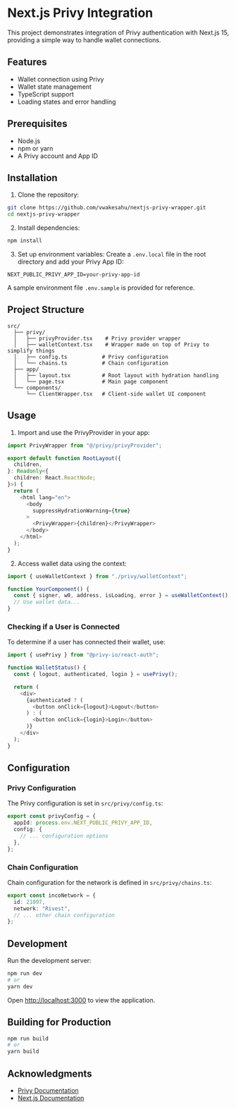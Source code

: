 # Next.js Privy Integration

This project demonstrates integration of Privy authentication with Next.js 15, providing a simple way to handle wallet connections.

## Features

- Wallet connection using Privy
- Wallet state management
- TypeScript support
- Loading states and error handling

## Prerequisites

- Node.js
- npm or yarn
- A Privy account and App ID

## Installation

1. Clone the repository:

```bash
git clone https://github.com/vwakesahu/nextjs-privy-wrapper.git
cd nextjs-privy-wrapper
```

2. Install dependencies:

```bash
npm install
```

3. Set up environment variables:
   Create a `.env.local` file in the root directory and add your Privy App ID:

```
NEXT_PUBLIC_PRIVY_APP_ID=your-privy-app-id
```

A sample environment file `.env.sample` is provided for reference.

## Project Structure

```
src/
  ├── privy/
  │   ├── privyProvider.tsx    # Privy provider wrapper
  │   ├── walletContext.tsx    # Wrapper made on top of Privy to simplify things
  │   ├── config.ts           # Privy configuration
  │   └── chains.ts           # Chain configuration
  ├── app/
  │   ├── layout.tsx          # Root layout with hydration handling
  │   └── page.tsx            # Main page component
  └── components/
      └── ClientWrapper.tsx   # Client-side wallet UI component
```

## Usage

1. Import and use the PrivyProvider in your app:

```typescript
import PrivyWrapper from "@/privy/privyProvider";

export default function RootLayout({
  children,
}: Readonly<{
  children: React.ReactNode;
}>) {
  return (
    <html lang="en">
      <body
        suppressHydrationWarning={true}
      >
        <PrivyWrapper>{children}</PrivyWrapper>
      </body>
    </html>
  );
}
```

2. Access wallet data using the context:

```typescript
import { useWalletContext } from "./privy/walletContext";

function YourComponent() {
  const { signer, w0, address, isLoading, error } = useWalletContext();
  // Use wallet data...
}
```

### Checking if a User is Connected

To determine if a user has connected their wallet, use:

```typescript
import { usePrivy } from "@privy-io/react-auth";

function WalletStatus() {
  const { logout, authenticated, login } = usePrivy();

  return (
    <div>
      {authenticated ? (
        <button onClick={logout}>Logout</button>
      ) : (
        <button onClick={login}>Login</button>
      )}
    </div>
  );
}
```

## Configuration

### Privy Configuration

The Privy configuration is set in `src/privy/config.ts`:

```typescript
export const privyConfig = {
  appId: process.env.NEXT_PUBLIC_PRIVY_APP_ID,
  config: {
    // ... configuration options
  },
};
```

### Chain Configuration

Chain configuration for the network is defined in `src/privy/chains.ts`:

```typescript
export const incoNetwork = {
  id: 21097,
  network: "Rivest",
  // ... other chain configuration
};
```

## Development

Run the development server:

```bash
npm run dev
# or
yarn dev
```

Open [http://localhost:3000](http://localhost:3000) to view the application.

## Building for Production

```bash
npm run build
# or
yarn build
```

## Acknowledgments

- [Privy Documentation](https://docs.privy.io/)
- [Next.js Documentation](https://nextjs.org/docs)


